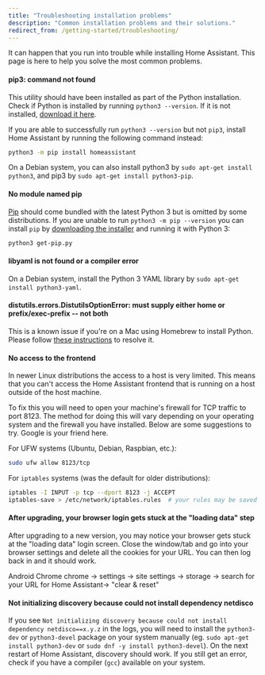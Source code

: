 ```yaml
---
title: "Troubleshooting installation problems"
description: "Common installation problems and their solutions."
redirect_from: /getting-started/troubleshooting/
---
```


It can happen that you run into trouble while installing Home Assistant. This page is here to help you solve the most common problems.


#### pip3: command not found
This utility should have been installed as part of the Python installation. Check if Python is installed by running `python3 --version`. If it is not installed, [download it here](https://www.python.org/getit/).

If you are able to successfully run `python3 --version` but not `pip3`, install Home Assistant by running the following command instead:

```bash
python3 -m pip install homeassistant
```

On a Debian system, you can also install python3 by `sudo apt-get install python3`, and pip3 by `sudo apt-get install python3-pip`.

#### No module named pip
[Pip](https://pip.pypa.io/en/stable/) should come bundled with the latest Python 3 but is omitted by some distributions. If you are unable to run `python3 -m pip --version` you can install `pip` by [downloading the installer](https://bootstrap.pypa.io/get-pip.py) and running it with Python 3:

```bash
python3 get-pip.py
```

#### libyaml is not found or a compiler error

On a Debian system, install the Python 3 YAML library by `sudo apt-get install python3-yaml`.

#### distutils.errors.DistutilsOptionError: must supply either home or prefix/exec-prefix -- not both
This is a known issue if you're on a Mac using Homebrew to install Python. Please follow [these instructions](https://github.com/Homebrew/brew/blob/master/docs/Homebrew-and-Python.md#note-on-pip-install---user) to resolve it.

#### No access to the frontend

In newer Linux distributions the access to a host is very limited. This means that you can't access the Home Assistant frontend that is running on a host outside of the host machine.

To fix this you will need to open your machine's firewall for TCP traffic to port 8123. The method for doing this will vary depending on your operating system and the firewall you have installed. Below are some suggestions to try. Google is your friend here.

For UFW systems (Ubuntu, Debian, Raspbian, etc.):

```bash
sudo ufw allow 8123/tcp
```

For `iptables` systems (was the default for older distributions):

```bash
iptables -I INPUT -p tcp --dport 8123 -j ACCEPT
iptables-save > /etc/network/iptables.rules  # your rules may be saved elsewhere
```

#### After upgrading, your browser login gets stuck at the "loading data" step

After upgrading to a new version, you may notice your browser gets stuck at the "loading data" login screen. Close the window/tab and go into your browser settings and delete all the cookies for your URL. You can then log back in and it should work. 

Android Chrome
chrome -> settings -> site settings -> storage -> search for your URL for Home Assistant-> "clear & reset"

#### Not initializing discovery because could not install dependency netdisco

If you see `Not initializing discovery because could not install dependency netdisco==x.y.z` in the logs, you will need to install the `python3-dev` or `python3-devel` package on your system manually (eg. `sudo apt-get install python3-dev` or `sudo dnf -y install python3-devel`). On the next restart of Home Assistant, discovery should work. If you still get an error, check if you have a compiler (`gcc`) available on your system.
